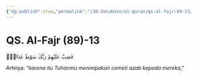```yaml
---
{"dg-publish":true,"permalink":"/30-database/al-quran/qs-al-fajr-89-13/"}
---
```



# QS. Al-Fajr (89)-13
فَصَبَّ عَلَيْهِمْ رَبُّكَ سَوْطَ عَذَابٍۖ

Artinya: *"karena itu Tuhanmu menimpakan cemeti azab kepada mereka,"*
